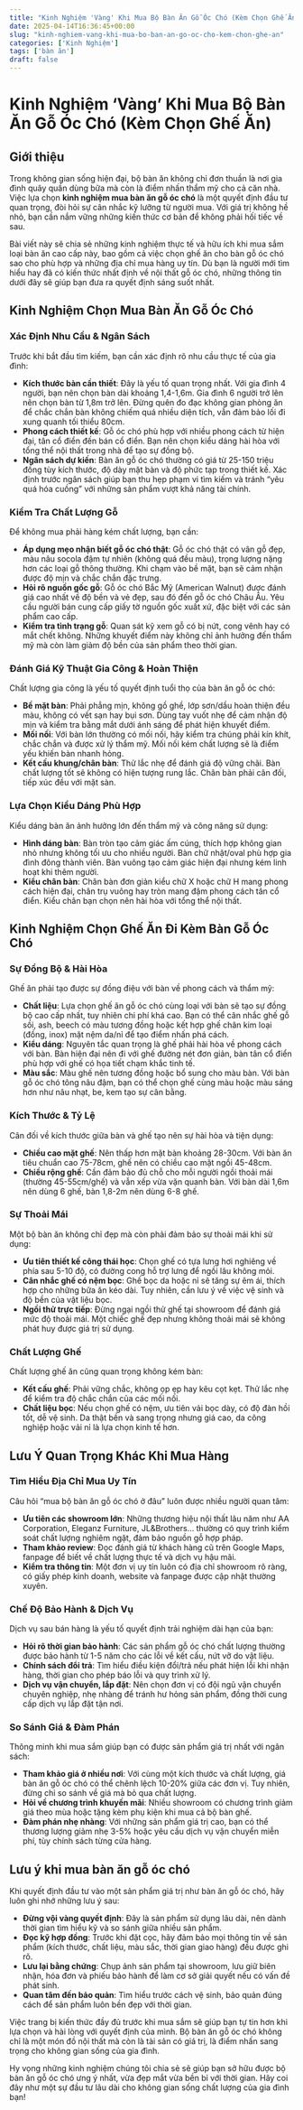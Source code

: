 ```yaml
---
title: "Kinh Nghiệm 'Vàng' Khi Mua Bộ Bàn Ăn Gỗ Óc Chó (Kèm Chọn Ghế Ăn)"
date: 2025-04-14T16:36:45+00:00
slug: "kinh-nghiem-vang-khi-mua-bo-ban-an-go-oc-cho-kem-chon-ghe-an"
categories: ['Kinh Nghiệm']
tags: ['bàn ăn']
draft: false
---
```

# Kinh Nghiệm ‘Vàng’ Khi Mua Bộ Bàn Ăn Gỗ Óc Chó (Kèm Chọn Ghế Ăn)

## Giới thiệu

Trong không gian sống hiện đại, bộ bàn ăn không chỉ đơn thuần là nơi gia đình quây quần dùng bữa mà còn là điểm nhấn thẩm mỹ cho cả căn nhà. Việc lựa chọn **kinh nghiệm mua bàn ăn gỗ óc chó** là một quyết định đầu tư quan trọng, đòi hỏi sự cân nhắc kỹ lưỡng từ người mua. Với giá trị không hề nhỏ, bạn cần nắm vững những kiến thức cơ bản để không phải hối tiếc về sau.

Bài viết này sẽ chia sẻ những kinh nghiệm thực tế và hữu ích khi mua sắm loại bàn ăn cao cấp này, bao gồm cả việc chọn ghế ăn cho bàn gỗ óc chó sao cho phù hợp và những địa chỉ mua hàng uy tín. Dù bạn là người mới tìm hiểu hay đã có kiến thức nhất định về nội thất gỗ óc chó, những thông tin dưới đây sẽ giúp bạn đưa ra quyết định sáng suốt nhất.

## Kinh Nghiệm Chọn Mua Bàn Ăn Gỗ Óc Chó

### Xác Định Nhu Cầu & Ngân Sách

Trước khi bắt đầu tìm kiếm, bạn cần xác định rõ nhu cầu thực tế của gia đình:

* **Kích thước bàn cần thiết**: Đây là yếu tố quan trọng nhất. Với gia đình 4 người, bạn nên chọn bàn dài khoảng 1,4-1,6m. Gia đình 6 người trở lên nên chọn bàn từ 1,8m trở lên. Đừng quên đo đạc không gian phòng ăn để chắc chắn bàn không chiếm quá nhiều diện tích, vẫn đảm bảo lối đi xung quanh tối thiểu 80cm.
* **Phong cách thiết kế**: Gỗ óc chó phù hợp với nhiều phong cách từ hiện đại, tân cổ điển đến bán cổ điển. Bạn nên chọn kiểu dáng hài hòa với tổng thể nội thất trong nhà để tạo sự đồng bộ.
* **Ngân sách dự kiến**: Bàn ăn gỗ óc chó thường có giá từ 25-150 triệu đồng tùy kích thước, độ dày mặt bàn và độ phức tạp trong thiết kế. Xác định trước ngân sách giúp bạn thu hẹp phạm vi tìm kiếm và tránh “yêu quá hóa cuồng” với những sản phẩm vượt khả năng tài chính.

### Kiểm Tra Chất Lượng Gỗ

Để không mua phải hàng kém chất lượng, bạn cần:

* **Áp dụng mẹo nhận biết gỗ óc chó thật**: Gỗ óc chó thật có vân gỗ đẹp, màu nâu socola đậm tự nhiên (không quá đều màu), trọng lượng nặng hơn các loại gỗ thông thường. Khi chạm vào bề mặt, bạn sẽ cảm nhận được độ mịn và chắc chắn đặc trưng.
* **Hỏi rõ nguồn gốc gỗ**: Gỗ óc chó Bắc Mỹ (American Walnut) được đánh giá cao nhất về độ bền và vẻ đẹp, sau đó đến gỗ óc chó Châu Âu. Yêu cầu người bán cung cấp giấy tờ nguồn gốc xuất xứ, đặc biệt với các sản phẩm cao cấp.
* **Kiểm tra tình trạng gỗ**: Quan sát kỹ xem gỗ có bị nứt, cong vênh hay có mắt chết không. Những khuyết điểm này không chỉ ảnh hưởng đến thẩm mỹ mà còn làm giảm độ bền của sản phẩm theo thời gian.

### Đánh Giá Kỹ Thuật Gia Công & Hoàn Thiện

Chất lượng gia công là yếu tố quyết định tuổi thọ của bàn ăn gỗ óc chó:

* **Bề mặt bàn**: Phải phẳng mịn, không gồ ghề, lớp sơn/dầu hoàn thiện đều màu, không có vết sạn hay bụi sơn. Dùng tay vuốt nhẹ để cảm nhận độ mịn và kiểm tra bằng mắt dưới ánh sáng để phát hiện khuyết điểm.
* **Mối nối**: Với bàn lớn thường có mối nối, hãy kiểm tra chúng phải kín khít, chắc chắn và được xử lý thẩm mỹ. Mối nối kém chất lượng sẽ là điểm yếu khiến bàn nhanh hỏng.
* **Kết cấu khung/chân bàn**: Thử lắc nhẹ để đánh giá độ vững chãi. Bàn chất lượng tốt sẽ không có hiện tượng rung lắc. Chân bàn phải cân đối, tiếp xúc đều với mặt sàn.

### Lựa Chọn Kiểu Dáng Phù Hợp

Kiểu dáng bàn ăn ảnh hưởng lớn đến thẩm mỹ và công năng sử dụng:

* **Hình dáng bàn**: Bàn tròn tạo cảm giác ấm cúng, thích hợp không gian nhỏ nhưng không tối ưu cho nhiều người. Bàn chữ nhật/oval phù hợp gia đình đông thành viên. Bàn vuông tạo cảm giác hiện đại nhưng kém linh hoạt khi thêm người.
* **Kiểu chân bàn**: Chân bàn đơn giản kiểu chữ X hoặc chữ H mang phong cách hiện đại, chân trụ vuông hay tròn mang đậm phong cách tân cổ điển. Kiểu chân bạn chọn nên hài hòa với tổng thể nội thất.

## Kinh Nghiệm Chọn Ghế Ăn Đi Kèm Bàn Gỗ Óc Chó

### Sự Đồng Bộ & Hài Hòa

Ghế ăn phải tạo được sự đồng điệu với bàn về phong cách và thẩm mỹ:

* **Chất liệu**: Lựa chọn ghế ăn gỗ óc chó cùng loại với bàn sẽ tạo sự đồng bộ cao cấp nhất, tuy nhiên chi phí khá cao. Bạn có thể cân nhắc ghế gỗ sồi, ash, beech có màu tương đồng hoặc kết hợp ghế chân kim loại (đồng, inox) mặt nệm da/nỉ để tạo điểm nhấn phá cách.
* **Kiểu dáng**: Nguyên tắc quan trọng là ghế phải hài hòa về phong cách với bàn. Bàn hiện đại nên đi với ghế đường nét đơn giản, bàn tân cổ điển phù hợp với ghế có họa tiết chạm khắc tinh tế.
* **Màu sắc**: Màu ghế nên tương đồng hoặc bổ sung cho màu bàn. Với bàn gỗ óc chó tông nâu đậm, bạn có thể chọn ghế cùng màu hoặc màu sáng hơn như nâu nhạt, be, kem tạo sự cân bằng.

### Kích Thước & Tỷ Lệ

Cân đối về kích thước giữa bàn và ghế tạo nên sự hài hòa và tiện dụng:

* **Chiều cao mặt ghế**: Nên thấp hơn mặt bàn khoảng 28-30cm. Với bàn ăn tiêu chuẩn cao 75-78cm, ghế nên có chiều cao mặt ngồi 45-48cm.
* **Chiều rộng ghế**: Cần đảm bảo đủ chỗ cho mỗi người ngồi thoải mái (thường 45-55cm/ghế) và vẫn xếp vừa vặn quanh bàn. Với bàn dài 1,6m nên dùng 6 ghế, bàn 1,8-2m nên dùng 6-8 ghế.

### Sự Thoải Mái

Một bộ bàn ăn không chỉ đẹp mà còn phải đảm bảo sự thoải mái khi sử dụng:

* **Ưu tiên thiết kế công thái học**: Chọn ghế có tựa lưng hơi nghiêng về phía sau 5-10 độ, có đường cong hỗ trợ lưng để ngồi lâu không mỏi.
* **Cân nhắc ghế có nệm bọc**: Ghế bọc da hoặc nỉ sẽ tăng sự êm ái, thích hợp cho những bữa ăn kéo dài. Tuy nhiên, cần lưu ý về việc vệ sinh và độ bền của vật liệu bọc.
* **Ngồi thử trực tiếp**: Đừng ngại ngồi thử ghế tại showroom để đánh giá mức độ thoải mái. Một chiếc ghế đẹp nhưng không thoải mái sẽ không phát huy được giá trị sử dụng.

### Chất Lượng Ghế

Chất lượng ghế ăn cũng quan trọng không kém bàn:

* **Kết cấu ghế**: Phải vững chắc, không ọp ẹp hay kêu cọt kẹt. Thử lắc nhẹ để kiểm tra độ chắc chắn của các mối nối.
* **Chất liệu bọc**: Nếu chọn ghế có nệm, ưu tiên vải bọc dày, có độ đàn hồi tốt, dễ vệ sinh. Da thật bền và sang trọng nhưng giá cao, da công nghiệp hoặc vải nỉ là lựa chọn kinh tế hơn.

## Lưu Ý Quan Trọng Khác Khi Mua Hàng

### Tìm Hiểu Địa Chỉ Mua Uy Tín

Câu hỏi “mua bộ bàn ăn gỗ óc chó ở đâu” luôn được nhiều người quan tâm:

* **Ưu tiên các showroom lớn**: Những thương hiệu nội thất lâu năm như AA Corporation, Eleganz Furniture, JL&Brothers… thường có quy trình kiểm soát chất lượng nghiêm ngặt, đảm bảo nguồn gỗ hợp pháp.
* **Tham khảo review**: Đọc đánh giá từ khách hàng cũ trên Google Maps, fanpage để biết về chất lượng thực tế và dịch vụ hậu mãi.
* **Kiểm tra thông tin**: Một đơn vị uy tín luôn có địa chỉ showroom rõ ràng, có giấy phép kinh doanh, website và fanpage được cập nhật thường xuyên.

### Chế Độ Bảo Hành & Dịch Vụ

Dịch vụ sau bán hàng là yếu tố quyết định trải nghiệm dài hạn của bạn:

* **Hỏi rõ thời gian bảo hành**: Các sản phẩm gỗ óc chó chất lượng thường được bảo hành từ 1-5 năm cho các lỗi về kết cấu, nứt vỡ do vật liệu.
* **Chính sách đổi trả**: Tìm hiểu điều kiện đổi/trả nếu phát hiện lỗi khi nhận hàng, thời gian cho phép báo lỗi và quy trình xử lý.
* **Dịch vụ vận chuyển, lắp đặt**: Nên chọn đơn vị có đội ngũ vận chuyển chuyên nghiệp, nhẹ nhàng để tránh hư hỏng sản phẩm, đồng thời cung cấp dịch vụ lắp đặt tận nơi.

### So Sánh Giá & Đàm Phán

Thông minh khi mua sắm giúp bạn có được sản phẩm giá trị nhất với ngân sách:

* **Tham khảo giá ở nhiều nơi**: Với cùng một kích thước và chất lượng, giá bàn ăn gỗ óc chó có thể chênh lệch 10-20% giữa các đơn vị. Tuy nhiên, đừng chỉ so sánh về giá mà bỏ qua chất lượng.
* **Hỏi về chương trình khuyến mãi**: Nhiều showroom có chương trình giảm giá theo mùa hoặc tặng kèm phụ kiện khi mua cả bộ bàn ghế.
* **Đàm phán nhẹ nhàng**: Với những sản phẩm giá trị cao, bạn có thể thương lượng giảm nhẹ 3-5% hoặc yêu cầu dịch vụ vận chuyển miễn phí, tùy chính sách từng cửa hàng.

## Lưu ý khi mua bàn ăn gỗ óc chó

Khi quyết định đầu tư vào một sản phẩm giá trị như bàn ăn gỗ óc chó, hãy luôn ghi nhớ những lưu ý sau:

* **Đừng vội vàng quyết định**: Đây là sản phẩm sử dụng lâu dài, nên dành thời gian tìm hiểu kỹ và so sánh giữa nhiều sản phẩm.
* **Đọc kỹ hợp đồng**: Trước khi đặt cọc, hãy đảm bảo mọi thông tin về sản phẩm (kích thước, chất liệu, màu sắc, thời gian giao hàng) đều được ghi rõ.
* **Lưu lại bằng chứng**: Chụp ảnh sản phẩm tại showroom, lưu giữ biên nhận, hóa đơn và phiếu bảo hành để làm cơ sở giải quyết nếu có vấn đề phát sinh.
* **Quan tâm đến bảo quản**: Tìm hiểu trước cách vệ sinh, bảo quản đúng cách để sản phẩm luôn bền đẹp với thời gian.

Việc trang bị kiến thức đầy đủ trước khi mua sắm sẽ giúp bạn tự tin hơn khi lựa chọn và hài lòng với quyết định của mình. Bộ bàn ăn gỗ óc chó không chỉ là một món đồ nội thất mà còn là tài sản có giá trị, là điểm nhấn sang trọng cho không gian sống của gia đình.

Hy vọng những kinh nghiệm chúng tôi chia sẻ sẽ giúp bạn sở hữu được bộ bàn ăn gỗ óc chó ưng ý nhất, vừa đẹp mắt vừa bền bỉ với thời gian. Hãy coi đây như một sự đầu tư lâu dài cho không gian sống chất lượng của gia đình bạn!